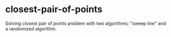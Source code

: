 # closest-pair-of-points
Solving closest pair of points problem with two algorithms: "sweep line" and a randomized algorithm.
